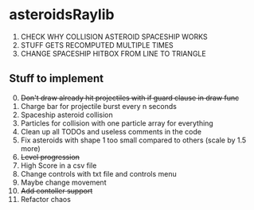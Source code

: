 # asteroidsRaylib

1. CHECK WHY COLLISION ASTEROID SPACESHIP WORKS
2. STUFF GETS RECOMPUTED MULTIPLE TIMES 
3. CHANGE SPACESHIP HITBOX FROM LINE TO TRIANGLE











## Stuff to implement
0. ~~Don't draw already hit projectiles with if guard clause in draw func~~
1. Charge bar for projectile burst every n seconds
2. Spaceship asteroid collision
3. Particles for collision with one particle array for everything
4. Clean up all TODOs and useless comments in the code
5. Fix asteroids with shape 1 too small compared to others (scale by 1.5 more)
6. ~~Level progression~~
7. High Score in a csv file
8. Change controls with txt file and controls menu
9. Maybe change movement
10. ~~Add contoller support~~
11. Refactor chaos
